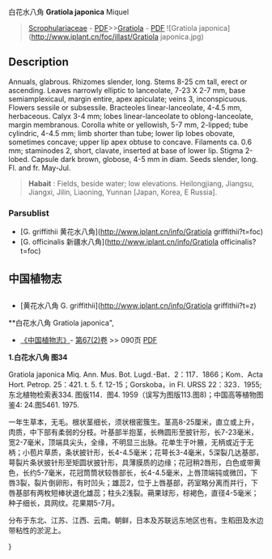 白花水八角 **Gratiola japonica** Miquel

> [Scrophulariaceae](http://www.iplant.cn/info/Scrophulariaceae?t=foc) - [PDF](http://www.iplant.cn/foc/pdf/Scrophulariaceae.pdf)>>[Gratiola](http://www.iplant.cn/info/Gratiola?t=foc) - [PDF](http://www.iplant.cn/foc/pdf/Gratiola.pdf)
![Gratiola japonica](http://www.iplant.cn/foc/illast/Gratiola japonica.jpg)

## Description

Annuals, glabrous. Rhizomes slender, long. Stems 8-25 cm tall, erect or ascending. Leaves narrowly elliptic to lanceolate, 7-23 X 2-7 mm, base semiamplexicaul, margin entire, apex apiculate; veins 3, inconspicuous. Flowers sessile or subsessile. Bracteoles linear-lanceolate, 4-4.5 mm, herbaceous. Calyx 3-4 mm; lobes linear-lanceolate to oblong-lanceolate, margin membranous. Corolla white or yellowish, 5-7 mm, 2-lipped; tube cylindric, 4-4.5 mm; limb shorter than tube; lower lip lobes obovate, sometimes concave; upper lip apex obtuse to concave. Filaments ca. 0.6 mm; staminodes 2, short, clavate, inserted at base of lower lip. Stigma 2-lobed. Capsule dark brown, globose, 4-5 mm in diam. Seeds slender, long. Fl. and fr. May-Jul.

> **Habait** : 
> Fields, beside water; low elevations. Heilongjiang, Jiangsu, Jiangxi, Jilin, Liaoning, Yunnan [Japan, Korea, E Russia].


### Parsublist

* [G.  griffithii  黄花水八角](http://www.iplant.cn/info/Gratiola griffithii?t=foc)
* [G.  officinalis  新疆水八角](http://www.iplant.cn/info/Gratiola officinalis?t=foc)

## 中国植物志

## 
* [黄花水八角  G.  griffithii](http://www.iplant.cn/info/Gratiola griffithii?t=z)

**白花水八角 Gratiola japonica",


* [《中国植物志》](http://www.iplant.cn/frps)- [第67(2)卷](http://www.iplant.cn/frps/vol/67(2)) >> 090页 [PDF](http://www.iplant.cn/frps/pdf/67(2)/090.pdf)

**1.白花水八角 图34**

Gratiola japonica Miq. Ann. Mus. Bot. Lugd.-Bat．2：117．1866；Kom．Acta Hort. Petrop. 25：421. t. 5. f. 12-15；Gorskoba，in Fl. URSS 22：323．1955;东北植物检索表334. 图版114．图4. 1959（误写为图版113.图8)；中国高等植物图鉴4: 24.图5461. 1975.

一年生草本，无毛。根状茎细长，须状根密簇生。茎高8-25厘米，直立或上升，肉质，中下部有柔弱的分枝。叶基部半抱茎，长椭圆形至披针形，长7-23毫米，宽2-7毫米，顶端具尖头，全缘，不明显三出脉。花单生于叶腋，无柄或近于无柄；小苞片草质，条状披针形，长4-4.5毫米；花萼长3-4毫米，5深裂几达基部，萼裂片条状披针形至矩圆状披针形，具薄膜质的边缘；花冠稍2唇形，白色或带黄色，长约5-7毫米，花冠筒筒状较唇部长，长4-4.5毫米，上唇顶端钝或微凹，下唇3裂，裂片倒卵形，有时凹头；雄蕊2，位于上唇基部，药室略分离而并行，下唇基部有两枚短棒状退化雄蕊；柱头2浅裂。蒴果球形，棕褐色，直径4-5毫米；种子细长，具网纹。花果期5-7月。

分布于东北、江苏、江西、云南。朝鲜，日本及苏联远东地区也有。生稻田及水边带粘性的淤泥上。


}